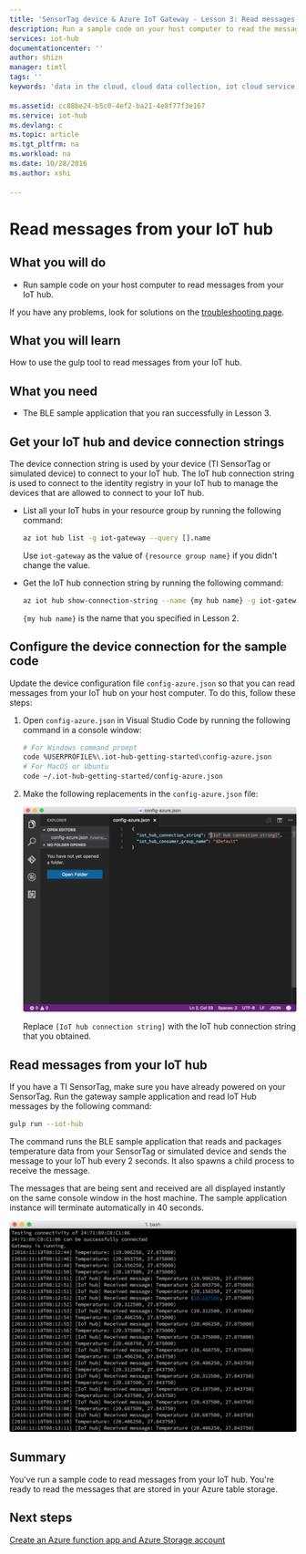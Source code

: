 ```yaml
---
title: 'SensorTag device & Azure IoT Gateway - Lesson 3: Read messages | Microsoft Docs'
description: Run a sample code on your host computer to read the messages from your IoT hub.
services: iot-hub
documentationcenter: ''
author: shizn
manager: timtl
tags: ''
keywords: 'data in the cloud, cloud data collection, iot cloud service, iot data'

ms.assetid: cc88be24-b5c0-4ef2-ba21-4e8f77f3e167
ms.service: iot-hub
ms.devlang: c
ms.topic: article
ms.tgt_pltfrm: na
ms.workload: na
ms.date: 10/28/2016
ms.author: xshi

---
```


# Read messages from your IoT hub

## What you will do

- Run sample code on your host computer to read messages from your IoT hub.

If you have any problems, look for solutions on the [troubleshooting page](iot-hub-gateway-kit-c-troubleshooting.md).

## What you will learn

How to use the gulp tool to read messages from your IoT hub.

## What you need

- The BLE sample application that you ran successfully in Lesson 3.

## Get your IoT hub and device connection strings

The device connection string is used by your device (TI SensorTag or simulated device) to connect to your IoT hub. The IoT hub connection string is used to connect to the identity registry in your IoT hub to manage the devices that are allowed to connect to your IoT hub.

- List all your IoT hubs in your resource group by running the following command:

   ```bash
   az iot hub list -g iot-gateway --query [].name
   ```

   Use `iot-gateway` as the value of `{resource group name}` if you didn't change the value.
- Get the IoT hub connection string by running the following command:

   ```bash
   az iot hub show-connection-string --name {my hub name} -g iot-gateway
   ```

   `{my hub name}` is the name that you specified in Lesson 2.

## Configure the device connection for the sample code

Update the device configuration file `config-azure.json` so that you can read messages from your IoT hub on your host computer. To do this, follow these steps:

1. Open `config-azure.json` in Visual Studio Code by running the following command in a console window:

   ```bash
   # For Windows command prompt
   code %USERPROFILE%\.iot-hub-getting-started\config-azure.json
   # For MacOS or Ubuntu
   code ~/.iot-hub-getting-started/config-azure.json
   ```

2. Make the following replacements in the `config-azure.json` file:

   ![screenshot of config azure](media/iot-hub-gateway-kit-lessons/lesson3/config_azure.png)

   Replace `[IoT hub connection string]` with the IoT hub connection string that you obtained.

## Read messages from your IoT hub

If you have a TI SensorTag, make sure you have already powered on your SensorTag. Run the gateway sample application and read IoT Hub messages by the following command:

```bash
gulp run --iot-hub
```

The command runs the BLE sample application that reads and packages temperature data from your SensorTag or simulated device and sends the message to your IoT hub every 2 seconds. It also spawns a child process to receive the message.

The messages that are being sent and received are all displayed instantly on the same console window in the host machine. The sample application instance will terminate automatically in 40 seconds.

![BLE Sample application with sent and received messages](media/iot-hub-gateway-kit-lessons/lesson3/gulp_run_read_hub.png)

## Summary

You've run a sample code to read messages from your IoT hub. You're ready to read the messages that are stored in your Azure table storage.

## Next steps
[Create an Azure function app and Azure Storage account](iot-hub-gateway-kit-c-lesson4-deploy-resource-manager-template.md)


